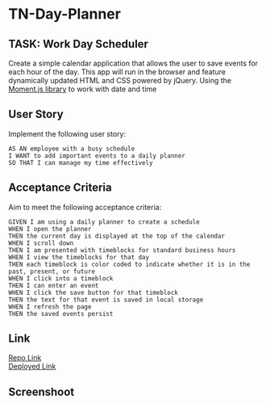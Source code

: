 # TN-Day-Planner

## TASK: Work Day Scheduler
Create a simple calendar application that allows the user to save events for each hour of the day. This app will run in the browser and feature dynamically updated HTML and CSS powered by jQuery. Using the [Moment.js library](https://momentjs.com/) to work with date and time

## User Story

Implement the following user story:

```
AS AN employee with a busy schedule
I WANT to add important events to a daily planner
SO THAT I can manage my time effectively
```

## Acceptance Criteria

Aim to meet the following acceptance criteria:

```
GIVEN I am using a daily planner to create a schedule
WHEN I open the planner
THEN the current day is displayed at the top of the calendar
WHEN I scroll down
THEN I am presented with timeblocks for standard business hours
WHEN I view the timeblocks for that day
THEN each timeblock is color coded to indicate whether it is in the past, present, or future
WHEN I click into a timeblock
THEN I can enter an event
WHEN I click the save button for that timeblock
THEN the text for that event is saved in local storage
WHEN I refresh the page
THEN the saved events persist
```

## Link
[Repo Link]()  
[Deployed Link]()

## Screenshoot